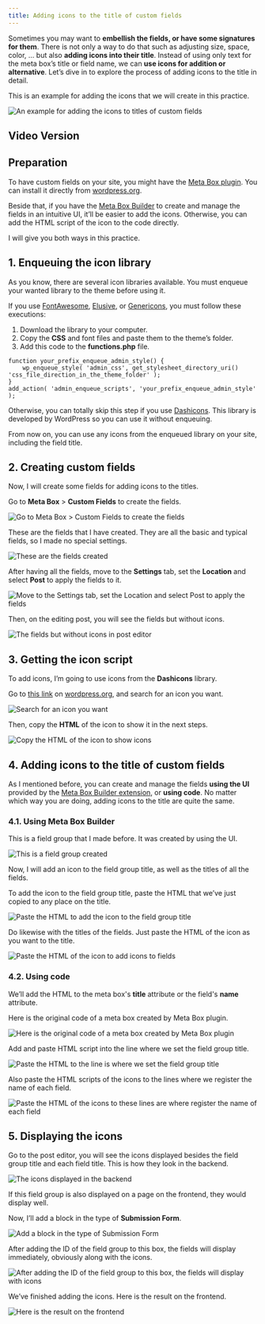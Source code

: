 ```yaml
---
title: Adding icons to the title of custom fields
---
```


Sometimes you may want to **embellish the fields, or have some signatures for them**. There is not only a way to do that such as adjusting size, space, color, … but also **adding icons into their title**. Instead of using only text for the meta box’s title or field name, we can **use icons for addition or alternative**. Let’s dive in to explore the process of adding icons to the title in detail.

This is an example for adding the icons that we will create in this practice.

![An example for adding the icons to titles of custom fields](https://i.imgur.com/4npFj2j.png)

## Video Version

<LiteYouTubeEmbed id='aRPqEdvXxdc' />

## Preparation

To have custom fields on your site, you might have the [Meta Box plugin](https://wordpress.org/plugins/meta-box/). You can install it directly from [wordpress.org](https://wordpress.org/plugins/meta-box/).

Beside that, if you have the [Meta Box Builder](https://metabox.io/plugins/meta-box-builder/) to create and manage the fields in an intuitive UI, it’ll be easier to add the icons. Otherwise, you can add the HTML script of the icon to the code directly.

I will give you both ways in this practice.

## 1. Enqueuing the icon library

As you know, there are several icon libraries available. You must enqueue your wanted library to the theme before using it.

If you use [FontAwesome](https://fontawesome.com/), [Elusive](http://elusiveicons.com/), or [Genericons](http://genericons.com/), you must follow these executions:

1. Download the library to your computer.
2. Copy the **CSS** and font files and paste them to the theme’s folder.
3. Add this code to the **functions.php** file.

```
function your_prefix_enqueue_admin_style() {
    wp_enqueue_style( 'admin_css', get_stylesheet_directory_uri() 'css_file_direction_in_the_theme_folder' );
}
add_action( 'admin_enqueue_scripts', 'your_prefix_enqueue_admin_style' );
```

Otherwise, you can totally skip this step if you use [Dashicons](https://developer.wordpress.org/resource/dashicons/). This library is developed by WordPress so you can use it without enqueuing.

From now on, you can use any icons from the enqueued library on your site, including the field title.

## 2. Creating custom fields

Now, I will create some fields for adding icons to the titles.

Go to **Meta Box** > **Custom Fields** to create the fields.

![Go to Meta Box > Custom Fields to create the fields](https://i.imgur.com/gNg6QgK.png)

These are the fields that I have created. They are all the basic and typical fields, so I made no special settings.

![These are the fields created](https://i.imgur.com/jj0pAGv.png)

After having all the fields, move to the **Settings** tab, set the **Location** and select **Post** to apply the fields to it.

![Move to the Settings tab, set the Location and select Post to apply the fields](https://i.imgur.com/H1YCtzT.png)

Then, on the editing post, you will see the fields but without icons.

![The fields but without icons in post editor](https://i.imgur.com/dthvH4Y.png)

## 3. Getting the icon script

To add icons, I’m going to use icons from the **Dashicons** library.

Go to [this link](https://developer.wordpress.org/resource/dashicons/#ellipsis) on [wordpress.org](http://wordpress.org), and search for an icon you want.

![Search for an icon you want](https://i.imgur.com/DDi0yT2.png)

Then, copy the **HTML** of the icon to show it in the next steps.

![Copy the HTML of the icon to show icons](https://i.imgur.com/pCBOUZj.png)

## 4. Adding icons to the title of custom fields

As I mentioned before, you can create and manage the fields **using the UI** provided by the [Meta Box Builder extension](https://metabox.io/plugins/meta-box-builder/), or **using code**. No matter which way you are doing, adding icons to the title are quite the same.

### 4.1. Using Meta Box Builder

This is a field group that I made before. It was created by using the UI.

![This is a field group created](https://i.imgur.com/jj0pAGv.png)

Now, I will add an icon to the field group title, as well as the titles of all the fields.

To add the icon to the field group title, paste the HTML that we’ve just copied to any place on the title.

![Paste the HTML to add the icon to the field group title](https://i.imgur.com/l56TLRu.png)

Do likewise with the titles of the fields. Just paste the HTML of the icon as you want to the title.

![Paste the HTML of the icon to add icons to fields](https://i.imgur.com/WEmmQGf.png)

### 4.2. Using code

We’ll add the HTML to the meta box's **title** attribute or the field's **name** attribute.

Here is the original code of a meta box created by Meta Box plugin.

![Here is the original code of a meta box created by Meta Box plugin](https://i.imgur.com/30yTlUk.png)

Add and paste HTML script into the line where we set the field group title.

![Paste the HTML to the line is where we set the field group title](https://i.imgur.com/0eyplwB.png)

Also paste the HTML scripts of the icons to the lines where we register the name of each field.

![Paste the HTML of the icons to these lines are where register the name of each field](https://i.imgur.com/ETZkcZV.png)

## 5. Displaying the icons

Go to the post editor, you will see the icons displayed besides the field group title and each field title. This is how they look in the backend.

![The icons displayed in the backend](https://i.imgur.com/4npFj2j.png)

If this field group is also displayed on a page on the frontend, they would display well.

Now, I’ll add a block in the type of **Submission Form**. 

![Add a block in the type of Submission Form](https://i.imgur.com/JtfdwsZ.png)

After adding the ID of the field group to this box, the fields will display immediately, obviously along with the icons. 

![After adding the ID of the field group to this box, the fields will display with icons](https://i.imgur.com/YCobk8w.png)

We’ve finished adding the icons. Here is the result on the frontend.

![Here is the result on the frontend](https://i.imgur.com/XldNzri.png)
